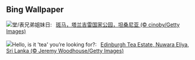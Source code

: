 ## Bing Wallpaper
![](https://www.bing.com/th?id=OHR.ZebraCousins_ZH-CN8159888859_UHD.jpg&w=1000)堂/表兄弟姐妹日:&nbsp;&ensp;[斑马，塔兰吉雷国家公园，坦桑尼亚 (© cinoby/Getty Images)](https://www.bing.com/th?id=OHR.ZebraCousins_ZH-CN8159888859_UHD.jpg)
<br><br/>
![](https://www.bing.com/th?id=OHR.TeaEstate_EN-US1720005197_UHD.jpg&w=1000)Hello, is it 'tea' you’re looking for?:&nbsp;&ensp;[Edinburgh Tea Estate, Nuwara Eliya, Sri Lanka (© Jeremy Woodhouse/Getty Images)](https://www.bing.com/th?id=OHR.TeaEstate_EN-US1720005197_UHD.jpg)
<br><br/>
